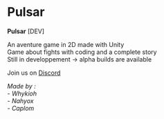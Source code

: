 # Pulsar
**Pulsar** [DEV] 

An aventure game in 2D made with Unity <br>
Game about fights with coding and a complete story<br>
Still in developpement → alpha builds are available <br>

Join us on [Discord](https://discord.gg/5jXFw3RAax)<br>

*Made by :* <br>
  *- Whykioh* <br>
  *- Nahyox* <br>
  *- Caplom*
